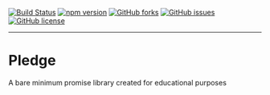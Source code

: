 [![Build Status](https://travis-ci.org/taxnuke/pledge.svg?branch=master)](https://travis-ci.org/taxnuke/pledge)
[![npm version](https://badge.fury.io/js/%40taxnuke%2Fpledge.svg)](https://badge.fury.io/js/%40taxnuke%2Fpledge)
[![GitHub forks](https://img.shields.io/github/forks/taxnuke/pledge.svg)](https://github.com/taxnuke/pledge/network)
[![GitHub issues](https://img.shields.io/github/issues/taxnuke/pledge.svg)](https://github.com/taxnuke/pledge/issues)
[![GitHub license](https://img.shields.io/github/license/taxnuke/pledge.svg)](https://github.com/taxnuke/pledge/blob/master/LICENSE)

---
# Pledge

A bare minimum promise library created for educational purposes
